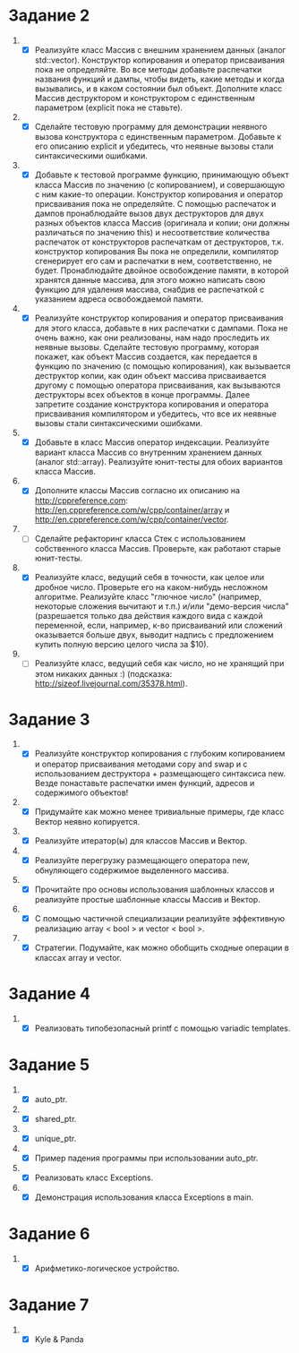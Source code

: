 # Задание 2
1.  - [x] Реализуйте класс Массив с внешним хранением данных (аналог std::vector). Конструктор копирования и оператор присваивания пока не определяйте. Во все методы добавьте распечатки названия функций и дампы, чтобы видеть, какие методы и когда вызывались, и в каком состоянии был объект. Дополните класс Массив деструктором и конструктором с единственным параметром (explicit пока не ставьте).

2.  - [x] Сделайте тестовую программу для демонстрации неявного вызова конструктора с единственным параметром. Добавьте к его описанию explicit и убедитесь, что неявные вызовы стали синтаксическими ошибками.

3.  - [x] Добавьте к тестовой программе функцию, принимающую объект класса Массив по значению (с копированием), и совершающую с ним какие-то операции. Конструктор копирования и оператор присваивания пока не определяйте. С помощью распечаток и дампов пронаблюдайте вызов двух деструкторов для двух разных объектов класса Массив (оригинала и копии; они должны различаться по значению this) и несоответствие количества распечаток от конструкторов распечаткам от деструкторов, т.к. конструктор копирования Вы пока не определили, компилятор сгенерирует его сам и распечатки в нем, соответственно, не будет. Пронаблюдайте двойное освобождение памяти, в которой хранятся данные массива, для этого можно написать свою функцию для удаления массива, снабдив ее распечаткой с указанием адреса освобождаемой памяти.

4.  - [x] Реализуйте конструктор копирования и оператор присваивания для этого класса, добавьте в них распечатки с дампами. Пока не очень важно, как они реализованы, нам надо проследить их неявные вызовы. Сделайте тестовую программу, которая покажет, как объект Массив создается, как передается в функцию по значению (с помощью копирования), как вызывается деструктор копии, как один объект массива присваивается другому с помощью оператора присваивания, как вызываются деструкторы всех объектов в конце программы. Далее запретите создание конструктора копирования и оператора присваивания компилятором и убедитесь, что все их неявные вызовы стали синтаксическими ошибками.

5.  - [x] Добавьте в класс Массив оператор индексации. Реализуйте вариант класса Массив со внутренним хранением данных (аналог std::array). Реализуйте юнит-тесты для обоих вариантов класса Массив.

6.  - [x] Дополните классы Массив согласно их описанию на http://cppreference.com: http://en.cppreference.com/w/cpp/container/array и http://en.cppreference.com/w/cpp/container/vector.

6.  - [ ] Сделайте рефакторинг класса Стек с использованием собственного класса Массив. Проверьте, как работают старые юнит-тесты.

7. - [x] Реализуйте класс, ведущий себя в точности, как целое или дробное число. Проверьте его на каком-нибудь несложном алгоритме. Реализуйте класс "глючное число" (например, некоторые сложения вычитают и т.п.) и/или "демо-версия числа" (разрешается только два действия каждого вида с каждой переменной, если, например, к-во присваиваний или сложений оказывается больше двух, выводит надпись с предложением купить полную версию целого числа за $10).

8. - [ ] Реализуйте класс, ведущий себя как число, но не хранящий при этом никаких данных :) (подсказка: http://sizeof.livejournal.com/35378.html).

# Задание 3
1. - [x] Реализуйте конструктор копирования с глубоким копированием и оператор присваивания методами copy and swap и с использованием деструктора + размещающего синтаксиса new. Везде понаставьте распечатки имен функций, адресов и содержимого объектов!

2. - [x] Придумайте как можно менее тривиальные примеры, где класс Вектор неявно копируется.

3. - [x] Реализуйте итератор(ы) для классов Массив и Вектор.

4. - [x] Реализуйте перегрузку размещающего оператора new, обнуляющего содержимое выделенного массива.

5. - [x] Прочитайте про основы использования шаблонных классов и реализуйте простые шаблонные классы Массив и Вектор.

6. - [x] С помощью частичной специализации реализуйте эффективную реализацию array < bool > и vector < bool >.

7. - [x]  Стратегии. Подумайте, как можно обобщить сходные операции в классах array и vector.

# Задание 4
1. - [x] Реализовать типобезопасный printf с помощью variadic templates.

# Задание 5
1. - [x] auto_ptr.
2. - [x] shared_ptr.
3. - [x] unique_ptr.
4. - [x] Пример падения программы при использовании auto_ptr.
5. - [x] Реализовать класс Exceptions.
6. - [x] Демонстрация использования класса Exceptions в main.

# Задание 6
1. - [x] Арифметико-логическое устройство.

# Задание 7
1. - [x] Kyle & Panda